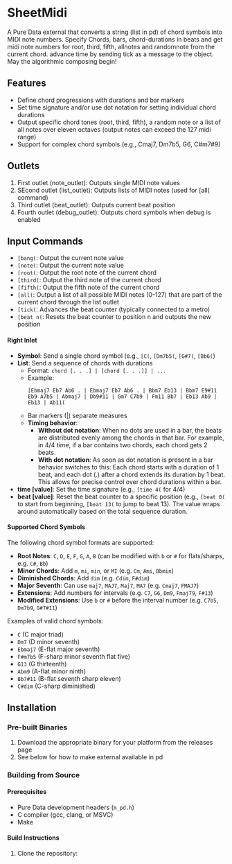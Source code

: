 # SheetMidi

A Pure Data external that converts a string (list in pd) of chord symbols into MIDI note numbers. Specify Chords, bars, chord-durations in beats and get midi note numbers for root, third, fifth, allnotes and randomnote from the current chord. advance time by sending tick as a message to the object. May the algorithmic composing begin!

## Features

- Define chord progressions with durations and bar markers
- Set time signature and/or use dot notation for setting individual chord durations
- Output specific chord tones (root, third, fifth), a random note or a list of all notes over eleven octaves (output notes can exceed the 127 midi range)
- Support for complex chord symbols (e.g., Cmaj7, Dm7b5, G6, C#m7#9)

## Outlets

1. First outlet (note_outlet): Outputs single MIDI note values
2. SEcond outlet (list_outlet): Outputs lists of MIDI notes (used for [all( command)
3. Third outlet (beat_outlet): Outputs current beat position
4. Fourth outlet (debug_outlet): Outputs chord symbols when debug is enabled

## Input Commands

- `[bang(`: Output the current note value
- `[note(`: Output the current note value
- `[root(`: Output the root note of the current chord
- `[third(`: Output the third note of the current chord
- `[fifth(`: Output the fifth note of the current chord
- `[all(`: Output a list of all possible MIDI notes (0-127) that are part of the current chord through the list outlet
- `[tick(`: Advances the beat counter (typically connected to a metro)
- `[beat n(`: Resets the beat counter to position n and outputs the new position

#### Right Inlet

- **Symbol**: Send a single chord symbol (e.g., `[C(`, `[Dm7b5(`, `[G#7(`, `[Bb6(`)
- **List**: Send a sequence of chords with durations
  - Format: `chord [. . .] | [chord [. . .]] | ...`
  - Example:
    ```
    [Ebmaj7 Eb7 Ab6 . | Ebmaj7 Eb7 Ab6 . | Bbm7 Eb13 | Bbm7 E9#11 Eb9 A7b5 | Abmaj7 | Db9#11 | Gm7 C7b9 | Fm11 Bb7 | Eb13 Ab9 | Eb13 | Ab11(
    ```
  - Bar markers (|) separate measures
  - **Timing behavior**:
    - **Without dot notation**: When no dots are used in a bar, the beats are distributed evenly among the chords in that bar. For example, in 4/4 time, if a bar contains two chords, each chord gets 2 beats.
    - **With dot notation**: As soon as dot notation is present in a bar behavior switches to this: Each chord starts with a duration of 1 beat, and each dot (.) after a chord extends its duration by 1 beat. This allows for precise control over chord durations within a bar.
- **time [value]**: Set the time signature (e.g., `[time 4(` for 4/4)
- **beat [value]**: Reset the beat counter to a specific position (e.g., `[beat 0(` to start from beginning, `[beat 13(` to jump to beat 13). The value wraps around automatically based on the total sequence duration.

#### Supported Chord Symbols

The following chord symbol formats are supported:
- **Root Notes**: `C`, `D`, `E`, `F`, `G`, `A`, `B` (can be modified with `b` or `#` for flats/sharps, e.g. `C#`, `Bb`)
- **Minor Chords**: Add `m`, `mi`, `min`, or `MI` (e.g. `Cm`, `Ami`, `Bbmin`)
- **Diminished Chords**: Add `dim` (e.g. `Cdim`, `F#dim`)
- **Major Seventh**: Can use `maj7`, `MAJ7`, `Maj7`, `MA7` (e.g. `Cmaj7`, `FMAJ7`)
- **Extensions**: Add numbers for intervals (e.g. `C7`, `G6`, `Dm9`, `Fmaj79`, `F#13`)
- **Modified Extensions**: Use `b` or `#` before the interval number (e.g. `C7b5`, `Dm7b9`, `G#7#11`)

Examples of valid chord symbols:
- `C` (C major triad)
- `Dm7` (D minor seventh)
- `Ebmaj7` (E-flat major seventh)
- `F#m7b5` (F-sharp minor seventh flat five)
- `G13` (G thirteenth)
- `Abm9` (A-flat minor ninth)
- `Bb7#11` (B-flat seventh sharp eleven)
- `C#dim` (C-sharp diminished)

## Installation

### Pre-built Binaries

1. Download the appropriate binary for your platform from the releases page
2. See below for how to make external available in pd

### Building from Source

#### Prerequisites

- Pure Data development headers (`m_pd.h`)
- C compiler (gcc, clang, or MSVC)
- Make

#### Build Instructions

1. Clone the repository:
   ```